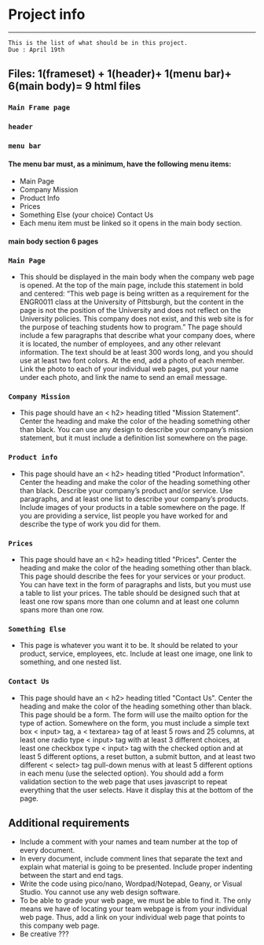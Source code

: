 # Project info
***
    This is the list of what should be in this project. 
    Due : April 19th
    
## Files: 1(frameset) + 1(header)+ 1(menu bar)+ 6(main body)= 9 html files
### `Main Frame page`
### `header`
### `menu bar`
#### The menu bar must, as a minimum, have the following menu items:
* Main Page
* Company Mission
* Product Info
* Prices
* Something Else (your choice) Contact Us
* Each menu item must be linked so it opens in the main body section.
#### main body section 6 pages
### `Main Page`
* This should be displayed in the main body when the company web page is opened. At the top of the main page, include this statement in bold and centered: “This web page is being written as a requirement for the ENGR0011 class at the University of Pittsburgh, but the content in the page is not the position of the University and does not reflect on the University policies. This company does not exist, and this web site is for the purpose of teaching students how to program.” The page should include a few paragraphs that describe what your company does, where it is located, the number of employees, and any other relevant information. The text should be at least 300 words long, and you should use at least two font colors. At the end, add a photo of each member. Link the photo to each of your individual web pages, put your name under each photo, and link the name to send an email message.
### `Company Mission`
* This page should have an &lt; h2> heading titled "Mission Statement". Center the heading and make the color of the heading something other than black. You can use any design to describe your company’s mission statement, but it must include a definition list somewhere on the page.
### `Product info`
* This page should have an &lt; h2> heading titled "Product Information". Center the heading and make the color of the heading something other than black. Describe your company’s product and/or service. Use paragraphs, and at least one list to describe your company’s products. Include images of your products in a table somewhere on the page. If you are providing a service, list people you have worked for and describe the type of work you did for them.
### `Prices`
* This page should have an &lt; h2> heading titled "Prices". Center the heading and make the color of the
heading something other than black. This page should describe the fees for your services or your product. You can have text in the form of paragraphs and lists, but you must use a table to list your prices. The table should be designed such that at least one row spans more than one column and at least one column spans more than one row.
### `Something Else`
* This page is whatever you want it to be. It should be related to your product, service, employees, etc. Include at least one image, one link to something, and one nested list.
### `Contact Us`
* This page should have an &lt; h2> heading titled "Contact Us". Center the heading and make the color of the heading something other than black. This page should be a form. The form will use the mailto option for the type of action. Somewhere on the form, you must include a simple text box &lt; input> tag, a &lt; textarea> tag of at least 5 rows and 25 columns, at least one radio type &lt; input> tag with at least 3 different choices, at least one checkbox type &lt; input> tag with the checked option and at least 5 different options, a reset button, a submit button, and at least two different &lt; select> tag pull-down menus with at least 5 different options in each menu (use the selected option). You should add a form validation section to the web page that uses javascript to repeat everything that the user selects. Have it display this at the bottom of the page.

## Additional requirements
* Include a comment with your names and team number at the top of every document.
* In every document, include comment lines that separate the text and explain what material is going to be presented. Include proper indenting between the start and end tags.
* Write the code using pico/nano, Wordpad/Notepad, Geany, or Visual Studio. You cannot use any web design software.
* To be able to grade your web page, we must be able to find it. The only means we have of locating your team webpage is from your individual web page. Thus, add a link on your individual web page that points to this company web page.
* Be creative 
???
